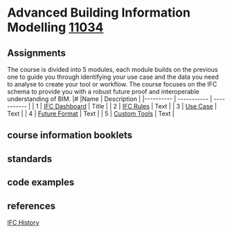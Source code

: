 # Advanced Building Information Modelling [11034](https://kurser.dtu.dk/course/2021-2022/11034)
## Assignments
The course is divided into 5 modules, each module builds on the previous one to guide you through identifying your use case and the data you need to analyse to create your tool or workflow. The course focuses on the IFC schema to provide you with a robust future proof and interoperable understanding of BIM.
|# |Name         | Description |
|---------- | ----------- | ----------- |
| 1 | [IFC Dashboard](https://github.com/timmcginley/11034/tree/main/A1__Dashboard)   | Title       |
| 2 | [IFC Rules](https://github.com/timmcginley/11034/tree/main/A2__Rules)  | Text        |
| 3 | [Use Case](https://github.com/timmcginley/11034/tree/main/A3__Use_Case)  | Text        |
| 4 | [Future Format](https://github.com/timmcginley/11034/tree/main/A4__Future%20format)   | Text        |
| 5 | [Custom Tools](https://github.com/timmcginley/11034/tree/main/A5__Custom%20tools)  | Text        |

## course information booklets
## standards
## code examples
## references
[IFC History](https://itc.scix.net/pdfs/w78-2015-paper-004.pdf)
